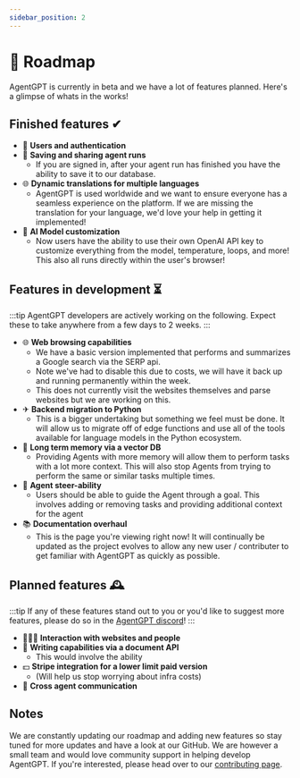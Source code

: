 ```yaml
---
sidebar_position: 2
---
```


# 🚀 Roadmap
AgentGPT is currently in beta and we have a lot of features planned. Here's a glimpse of whats in the works!

## Finished features ✔
- 🔐 **Users and authentication**
- 💾 **Saving and sharing agent runs**
  - If you are signed in, after your agent run has finished you have the ability to save it to our database.
- 🌐 **Dynamic translations for multiple languages**
  - AgentGPT is used worldwide and we want to ensure everyone has a seamless experience on the platform. If we are missing the translation for your language, we'd love your help in getting it implemented!
- 🤖 **AI Model customization**
  - Now users have the ability to use their own OpenAI API key to customize everything from the model, temperature, loops, and more! This also all runs directly within the user's browser!

## Features in development ⏳
:::tip
AgentGPT developers are actively working on the following. Expect these to take anywhere from a few days to 2 weeks.
:::

- 🌐 **Web browsing capabilities**
  - We have a basic version implemented that performs and summarizes a Google search via the SERP api.
  - Note we've had to disable this due to costs, we will have it back up and running permanently within the week.
  - This does not currently visit the websites themselves and parse websites but we are working on this.
- ✈ **Backend migration to Python**
  - This is a bigger undertaking but something we feel must be done. It will allow us to migrate off of edge functions and use all of the tools available for language models in the Python ecosystem.
- 🧠 **Long term memory via a vector DB**
  - Providing Agents with more memory will allow them to perform tasks with a lot more context. This will also stop Agents from trying to perform the same or similar tasks multiple times.
- 🤖 **Agent steer-ability**
  - Users should be able to guide the Agent through a goal. This involves adding or removing tasks and providing additional context for the agent
- 📚 **Documentation overhaul**
  - This is the page you're viewing right now! It will continually be updated as the project evolves to allow any new user / contributer to get familiar with AgentGPT as quickly as possible.

## Planned features 🕰️
:::tip
If any of these features stand out to you or you'd like to suggest more features, please do so in the [AgentGPT discord](https://discord.gg/jdSBAnmdnY)!
:::

- 👨‍👩‍👦 **Interaction with websites and people**
- 📄 **Writing capabilities via a document API**
  - This would involve the ability
- 💵 **Stripe integration for a lower limit paid version**
  - (Will help us stop worrying about infra costs)
- 🤖 **Cross agent communication**

## Notes
We are constantly updating our roadmap and adding new features so stay tuned for more updates and have a look at our GitHub.
We are however a small team and would love community support in helping develop AgentGPT. If you're interested, please head over to our [contributing page](/docs/contributing).
